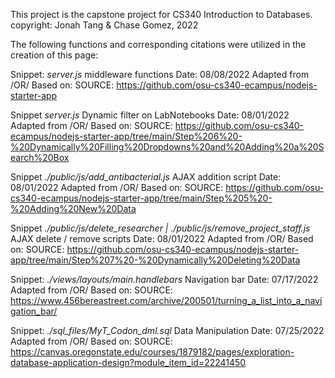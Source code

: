 This project is the capstone project for CS340 Introduction to Databases.
copyright: Jonah Tang & Chase Gomez, 2022

The following functions and corresponding citations were utilized in the creation of this page:

Snippet: <em>server.js</em> middleware functions
Date: 08/08/2022
Adapted from /OR/ Based on:
SOURCE: https://github.com/osu-cs340-ecampus/nodejs-starter-app

Snippet <em>server.js</em> Dynamic filter on LabNotebooks
Date: 08/01/2022
Adapted from /OR/ Based on:
SOURCE: https://github.com/osu-cs340-ecampus/nodejs-starter-app/tree/main/Step%206%20-%20Dynamically%20Filling%20Dropdowns%20and%20Adding%20a%20Search%20Box

Snippet <em>./public/js/add_antibacterial.js</em> AJAX addition script
Date: 08/01/2022
Adapted from /OR/ Based on:
SOURCE: https://github.com/osu-cs340-ecampus/nodejs-starter-app/tree/main/Step%205%20-%20Adding%20New%20Data

Snippet <em>./public/js/delete_researcher | ./public/js/remove_project_staff.js</em> AJAX delete / remove scripts
Date: 08/01/2022
Adapted from /OR/ Based on:
SOURCE: https://github.com/osu-cs340-ecampus/nodejs-starter-app/tree/main/Step%207%20-%20Dynamically%20Deleting%20Data

Snippet: <em>./views/layouts/main.handlebars</em> Navigation bar
Date: 07/17/2022
Adapted from /OR/ Based on:
SOURCE: https://www.456bereastreet.com/archive/200501/turning_a_list_into_a_navigation_bar/

Snippet: <em>./sql_files/MyT_Codon_dml.sql</em> Data Manipulation
Date: 07/25/2022
Adapted from /OR/ Based on:
SOURCE: https://canvas.oregonstate.edu/courses/1879182/pages/exploration-database-application-design?module_item_id=22241450